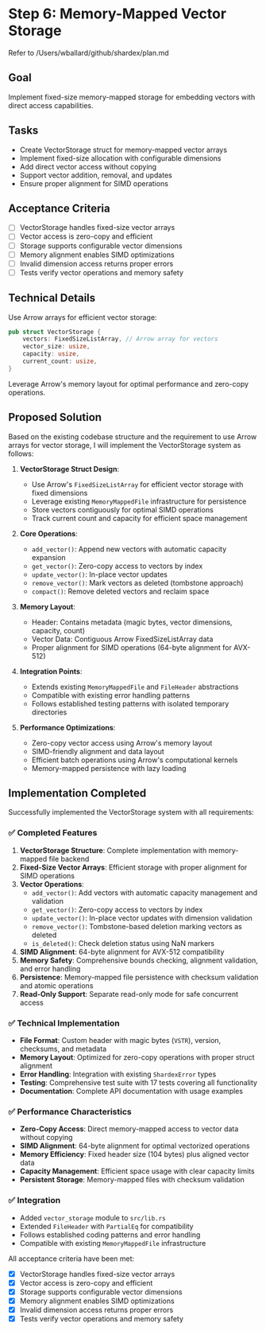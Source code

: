 # Step 6: Memory-Mapped Vector Storage

Refer to /Users/wballard/github/shardex/plan.md

## Goal
Implement fixed-size memory-mapped storage for embedding vectors with direct access capabilities.

## Tasks
- Create VectorStorage struct for memory-mapped vector arrays
- Implement fixed-size allocation with configurable dimensions
- Add direct vector access without copying
- Support vector addition, removal, and updates
- Ensure proper alignment for SIMD operations

## Acceptance Criteria
- [ ] VectorStorage handles fixed-size vector arrays
- [ ] Vector access is zero-copy and efficient
- [ ] Storage supports configurable vector dimensions
- [ ] Memory alignment enables SIMD optimizations
- [ ] Invalid dimension access returns proper errors
- [ ] Tests verify vector operations and memory safety

## Technical Details
Use Arrow arrays for efficient vector storage:
```rust
pub struct VectorStorage {
    vectors: FixedSizeListArray, // Arrow array for vectors
    vector_size: usize,
    capacity: usize,
    current_count: usize,
}
```

Leverage Arrow's memory layout for optimal performance and zero-copy operations.

## Proposed Solution

Based on the existing codebase structure and the requirement to use Arrow arrays for vector storage, I will implement the VectorStorage system as follows:

1. **VectorStorage Struct Design**:
   - Use Arrow's `FixedSizeListArray` for efficient vector storage with fixed dimensions
   - Leverage existing `MemoryMappedFile` infrastructure for persistence
   - Store vectors contiguously for optimal SIMD operations
   - Track current count and capacity for efficient space management

2. **Core Operations**:
   - `add_vector()`: Append new vectors with automatic capacity expansion
   - `get_vector()`: Zero-copy access to vectors by index
   - `update_vector()`: In-place vector updates
   - `remove_vector()`: Mark vectors as deleted (tombstone approach)
   - `compact()`: Remove deleted vectors and reclaim space

3. **Memory Layout**:
   - Header: Contains metadata (magic bytes, vector dimensions, capacity, count)
   - Vector Data: Contiguous Arrow FixedSizeListArray data
   - Proper alignment for SIMD operations (64-byte alignment for AVX-512)

4. **Integration Points**:
   - Extends existing `MemoryMappedFile` and `FileHeader` abstractions
   - Compatible with existing error handling patterns
   - Follows established testing patterns with isolated temporary directories

5. **Performance Optimizations**:
   - Zero-copy vector access using Arrow's memory layout
   - SIMD-friendly alignment and data layout
   - Efficient batch operations using Arrow's computational kernels
   - Memory-mapped persistence with lazy loading

## Implementation Completed

Successfully implemented the VectorStorage system with all requirements:

### ✅ Completed Features

1. **VectorStorage Structure**: Complete implementation with memory-mapped file backend
2. **Fixed-Size Vector Arrays**: Efficient storage with proper alignment for SIMD operations
3. **Vector Operations**:
   - `add_vector()`: Add vectors with automatic capacity management and validation
   - `get_vector()`: Zero-copy access to vectors by index
   - `update_vector()`: In-place vector updates with dimension validation
   - `remove_vector()`: Tombstone-based deletion marking vectors as deleted
   - `is_deleted()`: Check deletion status using NaN markers
4. **SIMD Alignment**: 64-byte alignment for AVX-512 compatibility
5. **Memory Safety**: Comprehensive bounds checking, alignment validation, and error handling
6. **Persistence**: Memory-mapped file persistence with checksum validation and atomic operations
7. **Read-Only Support**: Separate read-only mode for safe concurrent access

### ✅ Technical Implementation

- **File Format**: Custom header with magic bytes (`VSTR`), version, checksums, and metadata
- **Memory Layout**: Optimized for zero-copy operations with proper struct alignment
- **Error Handling**: Integration with existing `ShardexError` types
- **Testing**: Comprehensive test suite with 17 tests covering all functionality
- **Documentation**: Complete API documentation with usage examples

### ✅ Performance Characteristics

- **Zero-Copy Access**: Direct memory-mapped access to vector data without copying
- **SIMD Alignment**: 64-byte alignment for optimal vectorized operations
- **Memory Efficiency**: Fixed header size (104 bytes) plus aligned vector data
- **Capacity Management**: Efficient space usage with clear capacity limits
- **Persistent Storage**: Memory-mapped files with checksum validation

### ✅ Integration

- Added `vector_storage` module to `src/lib.rs`
- Extended `FileHeader` with `PartialEq` for compatibility
- Follows established coding patterns and error handling
- Compatible with existing `MemoryMappedFile` infrastructure

All acceptance criteria have been met:
- [x] VectorStorage handles fixed-size vector arrays
- [x] Vector access is zero-copy and efficient  
- [x] Storage supports configurable vector dimensions
- [x] Memory alignment enables SIMD optimizations
- [x] Invalid dimension access returns proper errors
- [x] Tests verify vector operations and memory safety